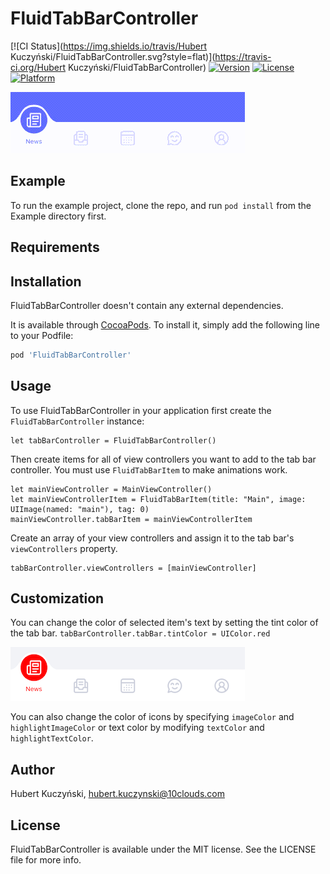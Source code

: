 # FluidTabBarController

[![CI Status](https://img.shields.io/travis/Hubert Kuczyński/FluidTabBarController.svg?style=flat)](https://travis-ci.org/Hubert Kuczyński/FluidTabBarController)
[![Version](https://img.shields.io/cocoapods/v/FluidTabBarController.svg?style=flat)](https://cocoapods.org/pods/FluidTabBarController)
[![License](https://img.shields.io/cocoapods/l/FluidTabBarController.svg?style=flat)](https://cocoapods.org/pods/FluidTabBarController)
[![Platform](https://img.shields.io/cocoapods/p/FluidTabBarController.svg?style=flat)](https://cocoapods.org/pods/FluidTabBarController)

<p align="left">
  <img src="static/sample.gif" alt="Sample FluidTabBarController"/>
</p>

## Example

To run the example project, clone the repo, and run `pod install` from the Example directory first.

## Requirements

## Installation
FluidTabBarController doesn't contain any external dependencies.

It is available through [CocoaPods](https://cocoapods.org). To install
it, simply add the following line to your Podfile:

```ruby
pod 'FluidTabBarController'
```

## Usage

To use FluidTabBarController in your application first create the `FluidTabBarController` instance:    
```
let tabBarController = FluidTabBarController()
```   
Then create items for all of view controllers you want to add to the tab bar controller. You must use `FluidTabBarItem` to make animations work.

```
let mainViewController = MainViewController()
let mainViewControllerItem = FluidTabBarItem(title: "Main", image: UIImage(named: "main"), tag: 0)
mainViewController.tabBarItem = mainViewControllerItem
```
Create an array of your view controllers and assign it to the tab bar's `viewControllers` property.  
```
tabBarController.viewControllers = [mainViewController]
```


## Customization
You can change the color of selected item's text by setting the tint color of the tab bar.
`tabBarController.tabBar.tintColor = UIColor.red`

<p align="left">
  <img src="static/tint_color_sample.png" alt="Sample FluidTabBarController"/>
</p>

You can also change the color of icons by specifying `imageColor` and `highlightImageColor` or text color by modifying `textColor` and `highlightTextColor`.

## Author

Hubert Kuczyński, hubert.kuczynski@10clouds.com

## License

FluidTabBarController is available under the MIT license. See the LICENSE file for more info.
